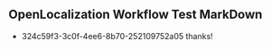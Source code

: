## OpenLocalization Workflow Test MarkDown
* 324c59f3-3c0f-4ee6-8b70-252109752a05 thanks!

<!--HONumber=Jul16_HO2-->


